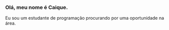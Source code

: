 ### Olá, meu nome é Caique.
Eu sou um estudante de programação procurando por uma oportunidade na área. 

